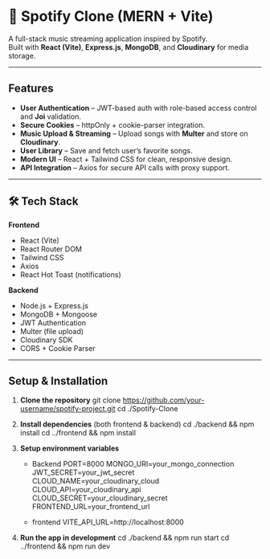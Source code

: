 # 🎵 Spotify Clone (MERN + Vite)

A full-stack music streaming application inspired by Spotify.  
Built with **React (Vite)**, **Express.js**, **MongoDB**, and **Cloudinary** for media storage.

---

## Features

-  **User Authentication** – JWT-based auth with role-based access control and **Joi** validation.  
-  **Secure Cookies** – httpOnly + cookie-parser integration.  
-  **Music Upload & Streaming** – Upload songs with **Multer** and store on **Cloudinary**.  
-  **User Library** – Save and fetch user’s favorite songs.  
-  **Modern UI** – React + Tailwind CSS for clean, responsive design.  
-  **API Integration** – Axios for secure API calls with proxy support.  

---

## 🛠️ Tech Stack

**Frontend**
- React (Vite)
- React Router DOM
- Tailwind CSS
- Axios
- React Hot Toast (notifications)

**Backend**
- Node.js + Express.js
- MongoDB + Mongoose
- JWT Authentication
- Multer (file upload)
- Cloudinary SDK
- CORS + Cookie Parser

---


## Setup & Installation

1. **Clone the repository**
   git clone https://github.com/your-username/spotify-project.git
   cd ./Spotify-Clone

2. **Install dependencies** (both frontend & backend)
   cd ./backend && npm install
   cd ../frontend && npm install
   
3. **Setup environment variables**
   
   - Backend
   PORT=8000
   MONGO_URI=your_mongo_connection
   JWT_SECRET=your_jwt_secret
   CLOUD_NAME=your_cloudinary_cloud
   CLOUD_API=your_cloudinary_api
   CLOUD_SECRET=your_cloudinary_secret
   FRONTEND_URL=your_frontend_url

   - frontend
   VITE_API_URL=http://localhost:8000

4. **Run the app in development**
   cd ./backend && npm run start
   cd ../frontend && npm run dev


